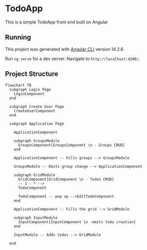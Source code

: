 # TodoApp

This is a simple TodoApp front end built on Angular

## Running

This project was generated with [Angular CLI](https://github.com/angular/angular-cli) version 14.2.6.

Run `ng serve` for a dev server. Navigate to `http://localhost:4200/`.

## Project Structure

``` mermaid
flowchart TB
  subgraph Login Page
    LoginComponent
  end

  subgraph Create User Page
    CreateUserComponent
  end

  subgraph Application Page
    
    ApplicationComponent
    
    subgraph GroupsModule
      GroupsComponent[GroupsComponent \n - Groups CRUD]
    end

    ApplicationComponent -- Fills groups --> GroupsModule

    GroupsModule -- Emits group change --> ApplicationComponent

    subgraph GridModule
      GridComponent[GridComponent \n - Todos CRUD]
      -- 1 - * -->
      TodoComponent

      TodoComponent -- pop up -->EditTodoComponent
    end

    ApplicationComponent -- Fills the grid --> GridModule

    subgraph InputModule
      InputComponent[InputComponent \n -emits todo creation]
    end

    InputModule -- Adds todos --> GridModule

  end
```
